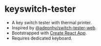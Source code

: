 # keyswitch-tester

- A key switch tester with thermal printer.
- Inspired by [@adeonhy/switch-tester-web](https://github.com/adeonhy/switch-tester-web).
- Bootstrapped with [Create React App](https://github.com/facebook/create-react-app).
- Requires dedicated keyboard.